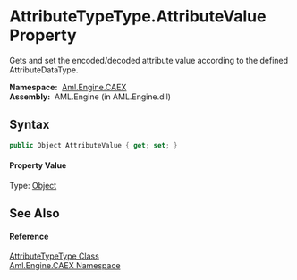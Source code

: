 AttributeTypeType.AttributeValue Property
=========================================
Gets and set the encoded/decoded attribute value according to the defined AttributeDataType.

  **Namespace:**  [Aml.Engine.CAEX][1]  
  **Assembly:**  AML.Engine (in AML.Engine.dll)

Syntax
------

```csharp
public Object AttributeValue { get; set; }
```

#### Property Value
Type: [Object][2]

See Also
--------

#### Reference
[AttributeTypeType Class][3]  
[Aml.Engine.CAEX Namespace][1]  

[1]: ../README.md
[2]: https://docs.microsoft.com/dotnet/api/system.object
[3]: README.md
[4]: https://www.automationml.org
[5]: ../../icons/logoShade.png